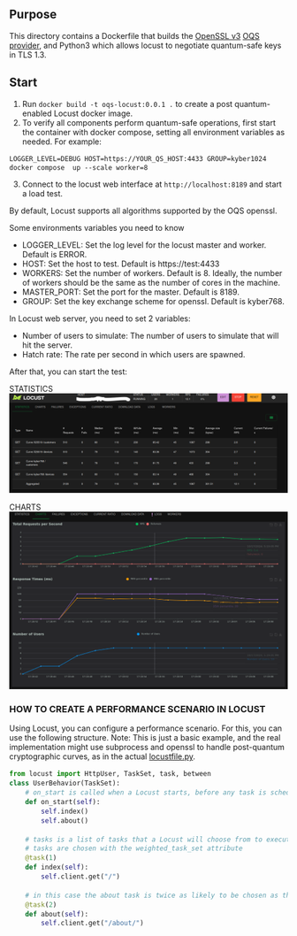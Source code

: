 ## Purpose 
This directory contains a Dockerfile that builds the [OpenSSL v3](https://github.com/openssl/openssl)  [OQS provider](https://github.com/open-quantum-safe/oqs-provider), and Python3 which allows locust to negotiate quantum-safe keys in TLS 1.3.

## Start
1) Run `docker build -t oqs-locust:0.0.1 .` to create a post quantum-enabled Locust docker image.
2) To verify all components perform quantum-safe operations, first start the container with docker compose, setting all environment variables as needed. For example: 
```
LOGGER_LEVEL=DEBUG HOST=https://YOUR_QS_HOST:4433 GROUP=kyber1024 docker compose  up --scale worker=8
```
3) Connect to the locust web interface at `http://localhost:8189` and start a load test.

By default, Locust supports all algorithms supported by the OQS openssl.

Some environments variables you need to know
- LOGGER_LEVEL: Set the log level for the locust master and worker. Default is ERROR.
- HOST: Set the host to test. Default is https://test:4433
- WORKERS: Set the number of workers. Default is 8. Ideally, the number of workers should be the same as the number of cores in the machine.
- MASTER_PORT: Set the port for the master. Default is 8189.
- GROUP: Set the key exchange scheme for openssl. Default is kyber768.

In Locust web server, you need to set 2 variables:
- Number of users to simulate: The number of users to simulate that will hit the server.
- Hatch rate: The rate per second in which users are spawned.

After that, you can start the test:

STATISTICS
![img.png](images/img.png)

CHARTS
![img.png](images/img_charts.png)

### HOW TO CREATE A PERFORMANCE SCENARIO IN LOCUST

Using Locust, you can configure a performance scenario. For this, you can use the following structure. Note: This is just a basic example, and the real implementation might use subprocess and openssl to handle post-quantum cryptographic curves, as in the actual [locustfile.py](scenarios/locustfile.py).

```python
from locust import HttpUser, TaskSet, task, between
class UserBehavior(TaskSet):
    # on_start is called when a Locust starts, before any task is scheduled
    def on_start(self):
        self.index()
        self.about()

    # tasks is a list of tasks that a Locust will choose from to execute
    # tasks are chosen with the weighted_task_set attribute
    @task(1)
    def index(self):
        self.client.get("/")
        
    # in this case the about task is twice as likely to be chosen as the index task 
    @task(2)
    def about(self):
        self.client.get("/about/")

 
